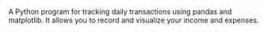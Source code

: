 A Python program for tracking daily transactions using pandas and matplotlib. It allows you to record and visualize your income and expenses.

